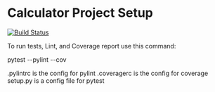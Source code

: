 # Calculator Project Setup
[![Build Status](https://app.travis-ci.com/aps358/my_calc.svg?branch=part1-Travis_Calculator)](https://app.travis-ci.com/github/aps358/my_calc)

To run tests, Lint, and Coverage report use this command:

pytest  --pylint --cov

.pylintrc is the config for pylint
.coveragerc is the config for coverage
setup.py is a config file for pytest
